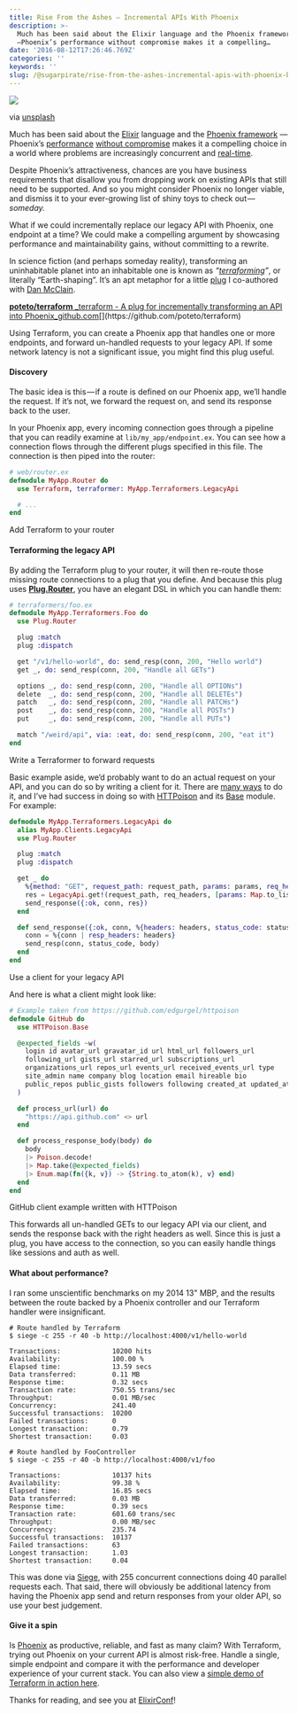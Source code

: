 ```yaml
---
title: Rise From the Ashes — Incremental APIs With Phoenix
description: >-
  Much has been said about the Elixir language and the Phoenix framework
  —Phoenix’s performance without compromise makes it a compelling…
date: '2016-08-12T17:26:46.769Z'
categories: ''
keywords: ''
slug: /@sugarpirate/rise-from-the-ashes-incremental-apis-with-phoenix-b08cd66bd142
---
```


![](https://cdn-images-1.medium.com/max/2560/1*9mWCn3ndLnXnhzydvWqfpA.jpeg)

via [unsplash](https://unsplash.com/?photo=Rdsc2L517iQ)

Much has been said about the [Elixir](http://elixir-lang.org/) language and the [Phoenix framework](http://www.phoenixframework.org/) —Phoenix’s [performance](http://www.phoenixframework.org/blog/the-road-to-2-million-websocket-connections) [without compromise](https://dockyard.com/blog/2015/11/18/phoenix-is-not-rails) makes it a compelling choice in a world where problems are increasingly concurrent and [real-time](https://dockyard.com/blog/2016/08/09/phoenix-channels-vs-rails-action-cable).

Despite Phoenix’s attractiveness, chances are you have business requirements that disallow you from dropping work on existing APIs that still need to be supported. And so you might consider Phoenix no longer viable, and dismiss it to your ever-growing list of shiny toys to check out — _someday._

What if we could incrementally replace our legacy API with Phoenix, one endpoint at a time? We could make a compelling argument by showcasing performance and maintainability gains, without committing to a rewrite.

In science fiction (and perhaps someday reality), transforming an uninhabitable planet into an inhabitable one is known as _“_[_terraforming_](https://en.wikipedia.org/wiki/Terraforming)_”_, or literally “Earth-shaping”. It’s an apt metaphor for a little [plug](https://github.com/elixir-lang/plug) I co-authored with [Dan McClain](https://twitter.com/_danmcclain).

[**poteto/terraform**
_terraform - A plug for incrementally transforming an API into Phoenix_github.com](https://github.com/poteto/terraform "https://github.com/poteto/terraform")[](https://github.com/poteto/terraform)

Using Terraform, you can create a Phoenix app that handles one or more endpoints, and forward un-handled requests to your legacy API. If some network latency is not a significant issue, you might find this plug useful.

#### Discovery

The basic idea is this — if a route is defined on our Phoenix app, we’ll handle the request. If it’s not, we forward the request on, and send its response back to the user.

In your Phoenix app, every incoming connection goes through a pipeline that you can readily examine at `lib/my_app/endpoint.ex`. You can see how a connection flows through the different plugs specified in this file. The connection is then piped into the router:

```elixir
# web/router.ex
defmodule MyApp.Router do
  use Terraform, terraformer: MyApp.Terraformers.LegacyApi

  # ...
end
```

Add Terraform to your router

#### Terraforming the legacy API

By adding the Terraform plug to your router, it will then re-route those missing route connections to a plug that you define. And because this plug uses [**Plug.Router**](https://hexdocs.pm/plug/Plug.Router.html), you have an elegant DSL in which you can handle them:

```elixir
# terraformers/foo.ex
defmodule MyApp.Terraformers.Foo do
  use Plug.Router

  plug :match
  plug :dispatch

  get "/v1/hello-world", do: send_resp(conn, 200, "Hello world")
  get _, do: send_resp(conn, 200, "Handle all GETs")

  options _, do: send_resp(conn, 200, "Handle all OPTIONs")
  delete  _, do: send_resp(conn, 200, "Handle all DELETEs")
  patch   _, do: send_resp(conn, 200, "Handle all PATCHs")
  post    _, do: send_resp(conn, 200, "Handle all POSTs")
  put     _, do: send_resp(conn, 200, "Handle all PUTs")

  match "/weird/api", via: :eat, do: send_resp(conn, 200, "eat it")
end
```

Write a Terraformer to forward requests

Basic example aside, we’d probably want to do an actual request on your API, and you can do so by writing a client for it. There are [many ways](https://github.com/h4cc/awesome-elixir#third-party-apis) to do it, and I’ve had success in doing so with [HTTPoison](https://github.com/edgurgel/httpoison) and its [Base](https://hexdocs.pm/httpoison/HTTPoison.Base.html) module. For example:

```elixir
defmodule MyApp.Terraformers.LegacyApi do
  alias MyApp.Clients.LegacyApi
  use Plug.Router

  plug :match
  plug :dispatch

  get _ do
    %{method: "GET", request_path: request_path, params: params, req_headers: req_headers} = conn
    res = LegacyApi.get!(request_path, req_headers, [params: Map.to_list(params)])
    send_response({:ok, conn, res})
  end

  def send_response({:ok, conn, %{headers: headers, status_code: status_code, body: body}}) do
    conn = %{conn | resp_headers: headers}
    send_resp(conn, status_code, body)
  end
end
```

Use a client for your legacy API

And here is what a client might look like:

```elixir
# Example taken from https://github.com/edgurgel/httpoison
defmodule GitHub do
  use HTTPoison.Base

  @expected_fields ~w(
    login id avatar_url gravatar_id url html_url followers_url
    following_url gists_url starred_url subscriptions_url
    organizations_url repos_url events_url received_events_url type
    site_admin name company blog location email hireable bio
    public_repos public_gists followers following created_at updated_at
  )

  def process_url(url) do
    "https://api.github.com" <> url
  end

  def process_response_body(body) do
    body
    |> Poison.decode!
    |> Map.take(@expected_fields)
    |> Enum.map(fn({k, v}) -> {String.to_atom(k), v} end)
  end
end
```

GitHub client example written with HTTPoison

This forwards all un-handled GETs to our legacy API via our client, and sends the response back with the right headers as well. Since this is just a plug, you have access to the connection, so you can easily handle things like sessions and auth as well.

#### What about performance?

I ran some unscientific benchmarks on my 2014 13" MBP, and the results between the route backed by a Phoenix controller and our Terraform handler were insignificant.

```
# Route handled by Terraform
$ siege -c 255 -r 40 -b http://localhost:4000/v1/hello-world

Transactions:             10200 hits
Availability:             100.00 %
Elapsed time:             13.59 secs
Data transferred:         0.11 MB
Response time:            0.32 secs
Transaction rate:         750.55 trans/sec
Throughput:               0.01 MB/sec
Concurrency:              241.40
Successful transactions:  10200
Failed transactions:      0
Longest transaction:      0.79
Shortest transaction:     0.03

# Route handled by FooController
$ siege -c 255 -r 40 -b http://localhost:4000/v1/foo

Transactions:             10137 hits
Availability:             99.38 %
Elapsed time:             16.85 secs
Data transferred:         0.03 MB
Response time:            0.39 secs
Transaction rate:         601.60 trans/sec
Throughput:               0.00 MB/sec
Concurrency:              235.74
Successful transactions:  10137
Failed transactions:      63
Longest transaction:      1.03
Shortest transaction:     0.04
```

This was done via [Siege](https://github.com/JoeDog/siege), with 255 concurrent connections doing 40 parallel requests each. That said, there will obviously be additional latency from having the Phoenix app send and return responses from your older API, so use your best judgement.

#### Give it a spin

Is [Phoenix](https://pragprog.com/book/phoenix/programming-phoenix) as productive, reliable, and fast as many claim? With Terraform, trying out Phoenix on your current API is almost risk-free. Handle a single, simple endpoint and compare it with the performance and developer experience of your current stack. You can also view a [simple demo of Terraform in action here](https://github.com/poteto/reverse_proxy).

Thanks for reading, and see you at [ElixirConf](http://elixirconf.com/)!